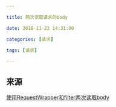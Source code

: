 ```yaml
---

title: 两次读取请求的body

date: 2018-11-22 14:31:00

categories: [请求]

tags: [请求]

---
```






<!--more-->

## 来源

[使用RequestWrapper和filter两次读取body](http://slackspace.de/articles/log-request-body-with-spring-boot/)